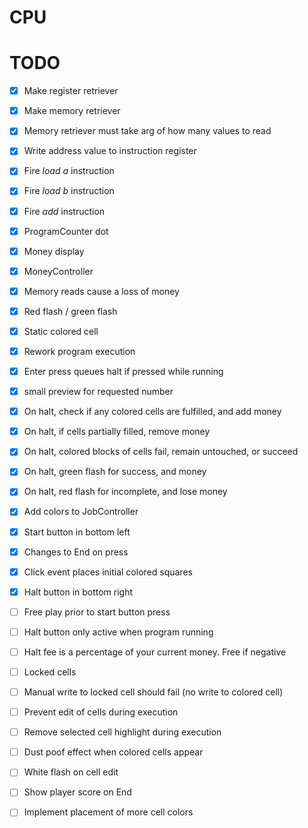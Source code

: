 # CPU

# TODO

- [x] Make register retriever
- [x] Make memory retriever
- [x] Memory retriever must take arg of how many values to read
- [x] Write address value to instruction register
- [x] Fire *load a* instruction
- [x] Fire *load b* instruction
- [x] Fire *add* instruction
- [x] ProgramCounter dot
- [x] Money display
- [x] MoneyController
- [x] Memory reads cause a loss of money
- [x] Red flash / green flash
- [x] Static colored cell
- [x] Rework program execution
- [x] Enter press queues halt if pressed while running
- [x] small preview for requested number
- [x] On halt, check if any colored cells are fulfilled, and add money
- [x] On halt, if cells partially filled, remove money
- [x] On halt, colored blocks of cells fail, remain untouched, or succeed
- [x] On halt, green flash for success, and money
- [x] On halt, red flash for incomplete, and lose money
- [x] Add colors to JobController
- [x] Start button in bottom left
- [x] Changes to End on press
- [x] Click event places initial colored squares
- [x] Halt button in bottom right    

- [ ] Free play prior to start button press
- [ ] Halt button only active when program running
- [ ] Halt fee is a percentage of your current money. Free if negative

- [ ] Locked cells
- [ ] Manual write to locked cell should fail (no write to colored cell)
- [ ] Prevent edit of cells during execution
- [ ] Remove selected cell highlight during execution

- [ ] Dust poof effect when colored cells appear
- [ ] White flash on cell edit
- [ ] Show player score on End
- [ ] Implement placement of more cell colors
